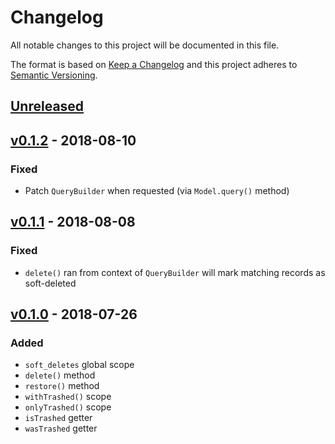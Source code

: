 # Changelog
All notable changes to this project will be documented in this file.

The format is based on [Keep a Changelog](http://keepachangelog.com/en/1.0.0/)
and this project adheres to [Semantic Versioning](http://semver.org/spec/v2.0.0.html).

## [Unreleased]

## [v0.1.2] - 2018-08-10
### Fixed
- Patch `QueryBuilder` when requested (via `Model.query()` method)

## [v0.1.1] - 2018-08-08
### Fixed
- `delete()` ran from context of `QueryBuilder` will mark matching records as soft-deleted

## [v0.1.0] - 2018-07-26
### Added
- `soft_deletes` global scope
- `delete()` method
- `restore()` method
- `withTrashed()` scope
- `onlyTrashed()` scope
- `isTrashed` getter
- `wasTrashed` getter

[Unreleased]: https://github.com/radmen/adonis-lucid-soft-deletes/compare/v0.1.2...HEAD
[v0.1.2]: https://github.com/radmen/adonis-lucid-soft-deletes/compare/v0.1.1...v0.1.2
[v0.1.1]: https://github.com/radmen/adonis-lucid-soft-deletes/compare/v0.1.0...v0.1.1
[v0.1.0]: https://github.com/radmen/adonis-lucid-soft-deletes/compare/1d06747...v0.1.0
